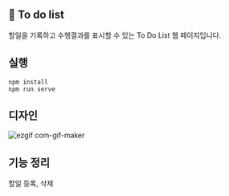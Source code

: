 ## 📝 To do list
할일을 기록하고 수행결과를 표시할 수 있는 To Do List 웹 페이지입니다.

## 실행
```
npm install
npm run serve
```

##  디자인
![ezgif com-gif-maker](https://user-images.githubusercontent.com/42925284/116510169-72bc4500-a8ff-11eb-8968-20110a21e886.gif)



## 기능 정리
할일
등록, 삭제
